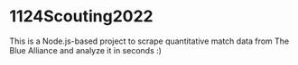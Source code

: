 # 1124Scouting2022
This is a Node.js-based project to scrape quantitative match data from The Blue Alliance and analyze it in seconds :)
